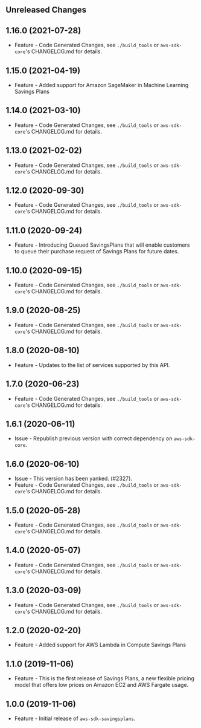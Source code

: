 Unreleased Changes
------------------

1.16.0 (2021-07-28)
------------------

* Feature - Code Generated Changes, see `./build_tools` or `aws-sdk-core`'s CHANGELOG.md for details.

1.15.0 (2021-04-19)
------------------

* Feature - Added support for Amazon SageMaker in Machine Learning Savings Plans

1.14.0 (2021-03-10)
------------------

* Feature - Code Generated Changes, see `./build_tools` or `aws-sdk-core`'s CHANGELOG.md for details.

1.13.0 (2021-02-02)
------------------

* Feature - Code Generated Changes, see `./build_tools` or `aws-sdk-core`'s CHANGELOG.md for details.

1.12.0 (2020-09-30)
------------------

* Feature - Code Generated Changes, see `./build_tools` or `aws-sdk-core`'s CHANGELOG.md for details.

1.11.0 (2020-09-24)
------------------

* Feature - Introducing Queued SavingsPlans that will enable customers to queue their purchase request of Savings Plans for future dates.

1.10.0 (2020-09-15)
------------------

* Feature - Code Generated Changes, see `./build_tools` or `aws-sdk-core`'s CHANGELOG.md for details.

1.9.0 (2020-08-25)
------------------

* Feature - Code Generated Changes, see `./build_tools` or `aws-sdk-core`'s CHANGELOG.md for details.

1.8.0 (2020-08-10)
------------------

* Feature - Updates to the list of services supported by this API.

1.7.0 (2020-06-23)
------------------

* Feature - Code Generated Changes, see `./build_tools` or `aws-sdk-core`'s CHANGELOG.md for details.

1.6.1 (2020-06-11)
------------------

* Issue - Republish previous version with correct dependency on `aws-sdk-core`.

1.6.0 (2020-06-10)
------------------

* Issue - This version has been yanked. (#2327).
* Feature - Code Generated Changes, see `./build_tools` or `aws-sdk-core`'s CHANGELOG.md for details.

1.5.0 (2020-05-28)
------------------

* Feature - Code Generated Changes, see `./build_tools` or `aws-sdk-core`'s CHANGELOG.md for details.

1.4.0 (2020-05-07)
------------------

* Feature - Code Generated Changes, see `./build_tools` or `aws-sdk-core`'s CHANGELOG.md for details.

1.3.0 (2020-03-09)
------------------

* Feature - Code Generated Changes, see `./build_tools` or `aws-sdk-core`'s CHANGELOG.md for details.

1.2.0 (2020-02-20)
------------------

* Feature - Added support for AWS Lambda in Compute Savings Plans

1.1.0 (2019-11-06)
------------------

* Feature - This is the first release of Savings Plans, a new flexible pricing model that offers low prices on Amazon EC2 and AWS Fargate usage.

1.0.0 (2019-11-06)
------------------

* Feature - Initial release of `aws-sdk-savingsplans`.